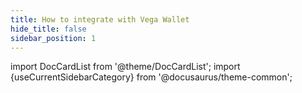 ```yaml
---
title: How to integrate with Vega Wallet
hide_title: false
sidebar_position: 1 
---
```

import DocCardList from '@theme/DocCardList';
import {useCurrentSidebarCategory} from '@docusaurus/theme-common';

<DocCardList items={useCurrentSidebarCategory().items}/>

<!--
* 🧩 **[Connect with a dApp]**: Connect your dApp to the Vega Wallet service
* 🤖 **[Connect with a bot]**: Connect your bots, or other headless software, to the Vega Wallet service
* 📚 **[API documentation]**: See the full JSON-RPC documentation to build your integration with the Vega Wallet
* 🛝 **[API playground]**: Try it out and explore the potential results and errors
-->
